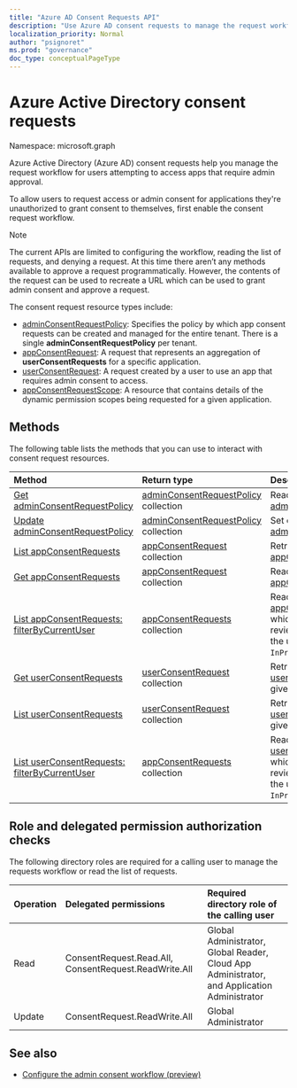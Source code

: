 ```yaml
---
title: "Azure AD Consent Requests API"
description: "Use Azure AD consent requests to manage the request workflow for users attempting to access apps that require admin consent."
localization_priority: Normal
author: "psignoret"
ms.prod: "governance"
doc_type: conceptualPageType
---
```


# Azure Active Directory consent requests

Namespace: microsoft.graph

Azure Active Directory (Azure AD) consent requests help you manage the request workflow for users attempting to access apps that require admin approval.

To allow users to request access or admin consent for applications they're unauthorized to grant consent to themselves, first enable the consent request workflow. 

>[!NOTE]
>The current APIs are limited to configuring the workflow, reading the list of requests, and denying a request. At this time there aren’t any methods available to approve a request programmatically. However, the contents of the request can be used to recreate a URL which can be used to grant admin consent and approve a request.

The consent request resource types include:

* [adminConsentRequestPolicy](../resources/adminconsentrequestpolicy.md): Specifies the policy by which app consent requests can be created and managed for the entire tenant. There is a single **adminConsentRequestPolicy** per tenant.
* [appConsentRequest](../resources/appconsentrequest.md): A request that represents an aggregation of **userConsentRequests** for a specific application.
* [userConsentRequest](../resources/userconsentrequest.md): A request created by a user to use an app that requires admin consent to access.
* [appConsentRequestScope](../resources/appconsentrequestscope.md): A resource that contains details of the dynamic permission scopes being requested for a given application.  


## Methods

The following table lists the methods that you can use to interact with consent request resources.

| Method		   | Return type	|Description|
|:---------------|:--------|:----------|
|[Get adminConsentRequestPolicy](../api/adminconsentrequestpolicy-get.md) | [adminConsentRequestPolicy](adminconsentrequestpolicy.md) collection | Read the properties of the [adminConsentRequestPolicy](adminconsentrequestpolicy.md) |
|[Update adminConsentRequestPolicy](../api/adminconsentrequestpolicy-update.md) | [adminConsentRequestPolicy](adminconsentrequestpolicy.md) collection | Set configurations for the [adminConsentRequestPolicy](adminconsentrequestpolicy.md) |
|[List appConsentRequests ](../api/appconsentrequest-list.md) | [appConsentRequest](appconsentrequest.md) collection | Retrieve a list of all [appConsentRequests](appconsentrequest.md) |
|[Get appConsentRequests ](../api/appconsentrequest-get.md) | [appConsentRequest](appconsentrequest.md) collection | Read a given [appConsentRequest](appconsentrequest.md) |
|[List appConsentRequests: filterByCurrentUser](../api/appconsentrequest-filterByCurrentUser.md) | [appConsentRequests](../resources/appconsentrequest.md) collection | Read the properties of the [appConsentRequests](../resources/appconsentrequest.md) for which the current user is the reviewer and the status of the user consent request is `InProgress`. |
|[Get userConsentRequests ](../api/userconsentrequest-get.md) | [userConsentRequest](userconsentrequest.md) collection | Retrieve a given [userConsentRequests](userconsentrequest.md) for a given [appConsentRequest](appconsentrequest.md) |
|[List userConsentRequests ](../api/userconsentrequest-list.md) | [userConsentRequest](userconsentrequest.md) collection | Retrieve a list of all [userConsentRequests](userconsentrequest.md) for a given [appConsentRequest](appconsentrequest.md) |
|[List userConsentRequests: filterByCurrentUser](../api/userconsentrequest-filterByCurrentUser.md) | [appConsentRequests](../resources/userconsentrequest.md) collection | Read the properties of the [userConsentRequests](../resources/userconsentrequest.md) for which the current user is the reviewer and the status of the user consent request is `InProgress`. |

## Role and delegated permission authorization checks

The following directory roles are required for a calling user to manage the requests workflow or read the list of requests.

| Operation | Delegated permissions | Required directory role of the calling user |
|:------------------|:------------|:--------------------------------------------|
| Read | ConsentRequest.Read.All, ConsentRequest.ReadWrite.All | Global Administrator, Global Reader, Cloud App Administrator, and Application Administrator |
| Update | ConsentRequest.ReadWrite.All |Global Administrator |

## See also

- [Configure the admin consent workflow (preview)](/azure/active-directory/manage-apps/configure-admin-consent-workflow?preserve-view=true)


<!--
{
  "type": "#page.annotation",
  "description": "Service root",
  "keywords": "",
  "section": "documentation",
  "tocPath": "",
  "suppressions": []
}
-->
